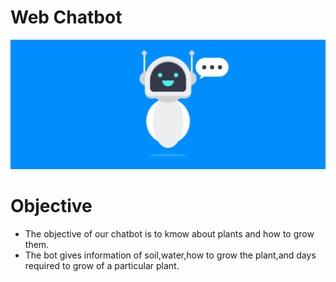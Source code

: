 # Web Chatbot

<img src='https://raw.githubusercontent.com/Bala534/Python-week2/main/Chatbot-evolution-1.webp'>

# Objective

<ul>
  <li>The objective of our chatbot is to kmow about plants and how to grow them.</li>
  <li>The bot gives information of soil,water,how to grow the plant,and days required to grow of a particular plant.</li>
</ul>
